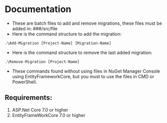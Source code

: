 # Documentation

- These are batch files to add and remove migrations, these files must be added in: ###/src/file
- Here is the command structure to add the migration:

```console
.\Add-Migration [Project-Name] [Migration-Name]
```
  
- Here is the command structure to remove the last added migration:

```console
.\Remove-Migration [Project-Name]
```

- These commands found without using files in NuGet Manager Console using EntityFrameworkCore, but you must to use the files in CMD or PowerShell.

## Requirements:

1. ASP.Net Core 7.0 or higher
2. EntityFrameWorkCore 7.0 or higher
